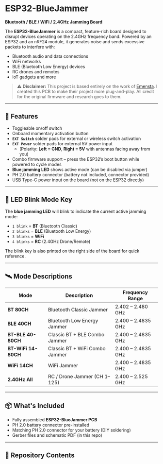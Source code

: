 # ESP32-BlueJammer

**Bluetooth / BLE / WiFi / 2.4GHz Jamming Board**

The **ESP32-BlueJammer** is a compact, feature-rich board designed to disrupt devices operating on the 2.4GHz frequency band. Powered by an ESP32 and an nRF24 module, it generates noise and sends excessive packets to interfere with:

- Bluetooth audio and data connections  
- WiFi networks  
- BLE (Bluetooth Low Energy) devices  
- RC drones and remotes  
- IoT gadgets and more

> ⚠️ **Disclaimer:** This project is based entirely on the work of [Emensta](https://github.com/EmenstaNougat/ESP32-BlueJammer). I created this PCB to make their project more plug-and-play. All credit for the original firmware and research goes to them.

---

## 🔧 Features

- Toggleable on/off switch  
- Onboard momentary activation button  
- **`EXT Switch`** solder pads for external or wireless switch activation  
- **`EXT Power`** solder pads for external 5V power input  
  - (Polarity: **Left = GND**, **Right = 5V** with antennas facing away from you)  
- Combo firmware support – press the ESP32’s boot button while powered to cycle modes  
- **Blue jamming LED** shows active mode (can be disabled via jumper)  
- PH 2.0 battery connector (battery not included, connector provided)  
- USB Type-C power input on the board (not on the ESP32 directly)

---

## 🔄 LED Blink Mode Key

The **blue jamming LED** will blink to indicate the current active jamming mode:

- `1 blink` = **BT** (Bluetooth Classic)  
- `2 blinks` = **BLE** (Bluetooth Low Energy)  
- `3 blinks` = **WiFi**  
- `4 blinks` = **RC** (2.4GHz Drone/Remote)

The blink key is also printed on the right side of the board for quick reference.

---

## 🛰️ Mode Descriptions

| Mode             | Description                         | Frequency Range          |
|------------------|-------------------------------------|--------------------------|
| **BT 80CH**      | Bluetooth Classic Jammer            | 2.402 – 2.480 GHz        |
| **BLE 40CH**     | Bluetooth Low Energy Jammer         | 2.400 – 2.4835 GHz       |
| **BT-BLE 40-80CH** | Classic BT + BLE Combo Jammer     | 2.400 – 2.4835 GHz       |
| **BT-WiFi 14-80CH** | Classic BT + WiFi Combo Jammer   | 2.400 – 2.4835 GHz       |
| **WiFi 14CH**    | WiFi Jammer                         | 2.400 – 2.4835 GHz       |
| **2.4GHz All**   | RC / Drone Jammer (CH 1–125)        | 2.400 – 2.525 GHz        |

---

## 📦 What's Included

- Fully assembled **ESP32-BlueJammer PCB**
- PH 2.0 battery connector pre-installed
- Matching PH 2.0 connector for your battery (DIY soldering)
- Gerber files and schematic PDF (in this repo)

---

## 📁 Repository Contents


